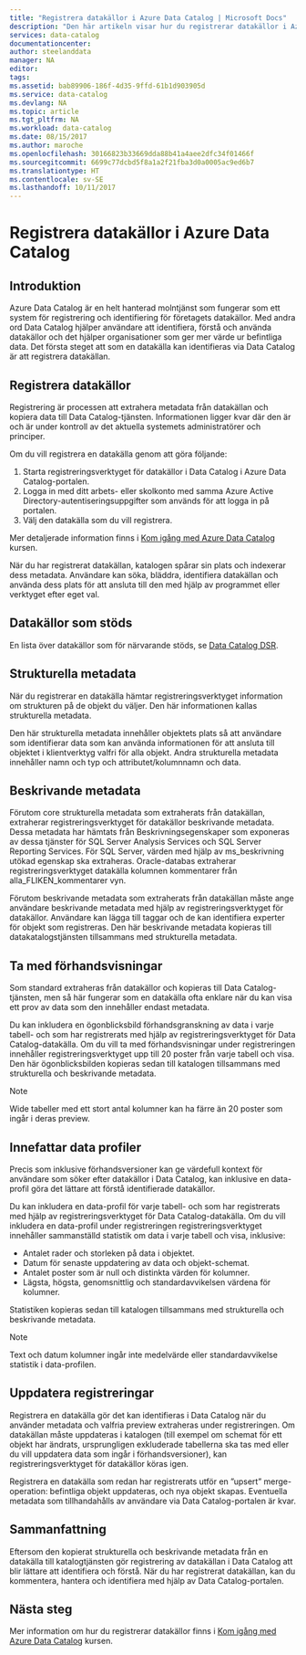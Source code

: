 ```yaml
---
title: "Registrera datakällor i Azure Data Catalog | Microsoft Docs"
description: "Den här artikeln visar hur du registrerar datakällor i Azure Data Catalog, inklusive metadatafält extraheras under registreringen."
services: data-catalog
documentationcenter: 
author: steelanddata
manager: NA
editor: 
tags: 
ms.assetid: bab89906-186f-4d35-9ffd-61b1d903905d
ms.service: data-catalog
ms.devlang: NA
ms.topic: article
ms.tgt_pltfrm: NA
ms.workload: data-catalog
ms.date: 08/15/2017
ms.author: maroche
ms.openlocfilehash: 30166823b33669dda88b41a4aee2dfc34f01466f
ms.sourcegitcommit: 6699c77dcbd5f8a1a2f21fba3d0a0005ac9ed6b7
ms.translationtype: HT
ms.contentlocale: sv-SE
ms.lasthandoff: 10/11/2017
---
```

# <a name="register-data-sources-in-azure-data-catalog"></a>Registrera datakällor i Azure Data Catalog
## <a name="introduction"></a>Introduktion
Azure Data Catalog är en helt hanterad molntjänst som fungerar som ett system för registrering och identifiering för företagets datakällor. Med andra ord Data Catalog hjälper användare att identifiera, förstå och använda datakällor och det hjälper organisationer som ger mer värde ur befintliga data. Det första steget att som en datakälla kan identifieras via Data Catalog är att registrera datakällan.

## <a name="register-data-sources"></a>Registrera datakällor
Registrering är processen att extrahera metadata från datakällan och kopiera data till Data Catalog-tjänsten. Informationen ligger kvar där den är och är under kontroll av det aktuella systemets administratörer och principer.

Om du vill registrera en datakälla genom att göra följande:
1. Starta registreringsverktyget för datakällor i Data Catalog i Azure Data Catalog-portalen. 
2. Logga in med ditt arbets- eller skolkonto med samma Azure Active Directory-autentiseringsuppgifter som används för att logga in på portalen.
3. Välj den datakälla som du vill registrera.

Mer detaljerade information finns i [Kom igång med Azure Data Catalog](data-catalog-get-started.md) kursen.

När du har registrerat datakällan, katalogen spårar sin plats och indexerar dess metadata. Användare kan söka, bläddra, identifiera datakällan och använda dess plats för att ansluta till den med hjälp av programmet eller verktyget efter eget val.

## <a name="supported-data-sources"></a>Datakällor som stöds
En lista över datakällor som för närvarande stöds, se [Data Catalog DSR](data-catalog-dsr.md).

## <a name="structural-metadata"></a>Strukturella metadata
När du registrerar en datakälla hämtar registreringsverktyget information om strukturen på de objekt du väljer. Den här informationen kallas strukturella metadata.

Den här strukturella metadata innehåller objektets plats så att användare som identifierar data som kan använda informationen för att ansluta till objektet i klientverktyg valfri för alla objekt. Andra strukturella metadata innehåller namn och typ och attributet/kolumnnamn och data.

## <a name="descriptive-metadata"></a>Beskrivande metadata
Förutom core strukturella metadata som extraherats från datakällan, extraherar registreringsverktyget för datakällor beskrivande metadata. Dessa metadata har hämtats från Beskrivningsegenskaper som exponeras av dessa tjänster för SQL Server Analysis Services och SQL Server Reporting Services. För SQL Server, värden med hjälp av ms\_beskrivning utökad egenskap ska extraheras. Oracle-databas extraherar registreringsverktyget datakälla kolumnen kommentarer från alla\_FLIKEN\_kommentarer vyn.

Förutom beskrivande metadata som extraherats från datakällan måste ange användare beskrivande metadata med hjälp av registreringsverktyget för datakällor. Användare kan lägga till taggar och de kan identifiera experter för objekt som registreras. Den här beskrivande metadata kopieras till datakatalogstjänsten tillsammans med strukturella metadata.

## <a name="include-previews"></a>Ta med förhandsvisningar
Som standard extraheras från datakällor och kopieras till Data Catalog-tjänsten, men så här fungerar som en datakälla ofta enklare när du kan visa ett prov av data som den innehåller endast metadata.

Du kan inkludera en ögonblicksbild förhandsgranskning av data i varje tabell- och som har registrerats med hjälp av registreringsverktyget för Data Catalog-datakälla. Om du vill ta med förhandsvisningar under registreringen innehåller registreringsverktyget upp till 20 poster från varje tabell och visa. Den här ögonblicksbilden kopieras sedan till katalogen tillsammans med strukturella och beskrivande metadata.

> [!NOTE]
> Wide tabeller med ett stort antal kolumner kan ha färre än 20 poster som ingår i deras preview.
>
>

## <a name="include-data-profiles"></a>Innefattar data profiler
Precis som inklusive förhandsversioner kan ge värdefull kontext för användare som söker efter datakällor i Data Catalog, kan inklusive en data-profil göra det lättare att förstå identifierade datakällor.

Du kan inkludera en data-profil för varje tabell- och som har registrerats med hjälp av registreringsverktyget för Data Catalog-datakälla. Om du vill inkludera en data-profil under registreringen registreringsverktyget innehåller sammanställd statistik om data i varje tabell och visa, inklusive:

* Antalet rader och storleken på data i objektet.
* Datum för senaste uppdatering av data och objekt-schemat.
* Antalet poster som är null och distinkta värden för kolumner.
* Lägsta, högsta, genomsnittlig och standardavvikelsen värdena för kolumner.

Statistiken kopieras sedan till katalogen tillsammans med strukturella och beskrivande metadata.

> [!NOTE]
> Text och datum kolumner ingår inte medelvärde eller standardavvikelse statistik i data-profilen.
>
>

## <a name="update-registrations"></a>Uppdatera registreringar
Registrera en datakälla gör det kan identifieras i Data Catalog när du använder metadata och valfria preview extraheras under registreringen. Om datakällan måste uppdateras i katalogen (till exempel om schemat för ett objekt har ändrats, ursprungligen exkluderade tabellerna ska tas med eller du vill uppdatera data som ingår i förhandsversioner), kan registreringsverktyget för datakällor köras igen.

Registrera en datakälla som redan har registrerats utför en ”upsert” merge-operation: befintliga objekt uppdateras, och nya objekt skapas. Eventuella metadata som tillhandahålls av användare via Data Catalog-portalen är kvar.

## <a name="summary"></a>Sammanfattning
Eftersom den kopierat strukturella och beskrivande metadata från en datakälla till katalogtjänsten gör registrering av datakällan i Data Catalog att blir lättare att identifiera och förstå. När du har registrerat datakällan, kan du kommentera, hantera och identifiera med hjälp av Data Catalog-portalen.

## <a name="next-steps"></a>Nästa steg
Mer information om hur du registrerar datakällor finns i [Kom igång med Azure Data Catalog](data-catalog-get-started.md) kursen.
